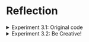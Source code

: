 # Reflection
<details>
<summary> Experiment 3.1: Original code </summary>

  ![image](https://github.com/bangjai123/AdvProg10-YewChat/assets/120235144/e8a87193-0f54-4de4-a4c5-d0476f62e189)

</details>

<details>
  <summary>Experiment 3.2: Be Creative!</summary>

![image](https://github.com/bangjai123/AdvProg10-YewChat/assets/120235144/882ce92a-c341-42b2-b61a-c846eaef040b)

  Pada task ini, saya melakukan perubahan terhadap tampilan dari webchat yang telah dibuat sebelumnya. Tampilan tersebuh saya ubah warnanya untuk bagian yang berwarna abu-abu, saya ubah menjadi biru, begitu pula textnya. Selain itu, saya mengubah panah yang ada pada tombolnya menjadi berwarna hitam

</details>
